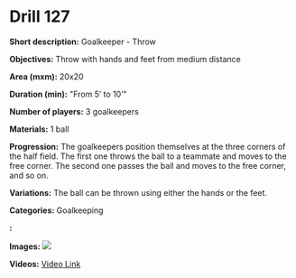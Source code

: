 # Drill 127

**Short description:**
Goalkeeper - Throw

**Objectives:**
Throw with hands and feet from medium distance

**Area (mxm):**
20x20

**Duration (min):**
"From 5’ to 10’"

**Number of players:**
3 goalkeepers

**Materials:**
1 ball

**Progression:**
The goalkeepers position themselves at the three corners of the half field. The first one throws the ball to a teammate and moves to the free corner. The second one passes the ball and moves to the free corner, and so on.

**Variations:**
The ball can be thrown using either the hands or the feet.

**Categories:**
Goalkeeping

**:**


**Images:**
![](https://www.coachingfutsal.com/\images\ab03f97230e1593813f4aebf1930d2ef6952727b36ba3193c6c2d734d916b23210793e29d1503a25fdab99dcc1a32f85e73017871485e0f75b6864f616f771d64dd3cd423aedb.jpg)

**Videos:**
[Video Link](https://www.youtube.com/embed/8mTPDNUMF7Q)

